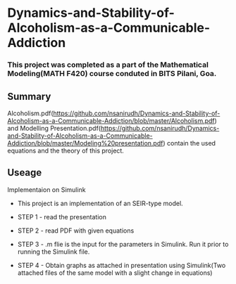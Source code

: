 # Dynamics-and-Stability-of-Alcoholism-as-a-Communicable-Addiction

### This project was completed as a part of the Mathematical Modeling(MATH F420) course conduted in BITS Pilani, Goa.


## Summary

Alcoholism.pdf(https://github.com/nsanirudh/Dynamics-and-Stability-of-Alcoholism-as-a-Communicable-Addiction/blob/master/Alcoholism.pdf) and Modelling Presentation.pdf(https://github.com/nsanirudh/Dynamics-and-Stability-of-Alcoholism-as-a-Communicable-Addiction/blob/master/Modeling%20presentation.pdf) contain the used equations and the theory of this project.

## Useage
Implementaion on Simulink

* This project is an implementation of an SEIR-type model.

* STEP 1 - read the presentation

* STEP 2 - read PDF with given equations

* STEP 3 - .m flie is the input for the parameters in Simulink. Run it prior to running the Simulink file.

* STEP 4 - Obtain graphs as attached in presentation using Simulink(Two attached files of the same model with a slight change in equations)
